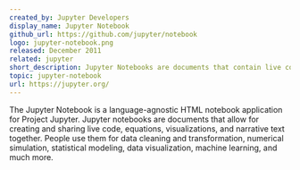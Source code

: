 ```yaml
---
created_by: Jupyter Developers
display_name: Jupyter Notebook
github_url: https://github.com/jupyter/notebook
logo: jupyter-notebook.png
released: December 2011
related: jupyter
short_description: Jupyter Notebooks are documents that contain live code, visualizations, and narrative text.
topic: jupyter-notebook
url: https://jupyter.org/
---
```


The Jupyter Notebook is a language-agnostic HTML notebook application for Project Jupyter. Jupyter notebooks are documents that allow for creating and sharing live code, equations, visualizations, and narrative text together. People use them for data cleaning and transformation, numerical simulation, statistical modeling, data visualization, machine learning, and much more. 

